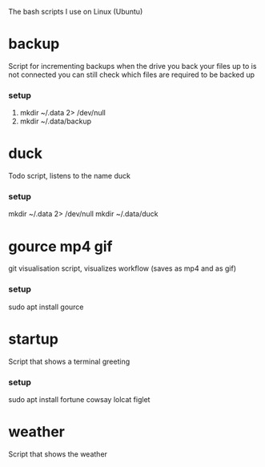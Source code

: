 The bash scripts I use on Linux (Ubuntu)

# backup
Script for incrementing backups
when the drive you back your files up to is not connected you can still check which files are required to be backed up
### setup
1. mkdir ~/.data 2> /dev/null
2. mkdir ~/.data/backup

# duck
Todo script, listens to the name duck
### setup
mkdir ~/.data 2> /dev/null
mkdir ~/.data/duck

# gource mp4 gif
git visualisation script, visualizes workflow (saves as mp4 and as gif)
### setup
sudo apt install gource

# startup
Script that shows a terminal greeting
### setup
sudo apt install fortune cowsay lolcat figlet

# weather
Script that shows the weather

